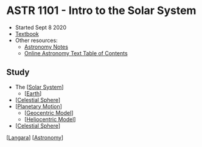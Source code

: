 # ASTR 1101 - Intro to the Solar System

- Started Sept 8 2020
- [Textbook](https://openstax.org/details/books/astronomy)
- Other resources:
  - [Astronomy Notes](https://www.astronomynotes.com/)
  - [Online Astronomy Text Table of Contents](https://cseligman.com/text/tableofcontents.htm)

## Study

- The [[Solar System]]
  - [[Earth]]
- [[Celestial Sphere]]
- [[Planetary Motion]]
  - [[Geocentric Model]]
  - [[Heliocentric Model]]
- [[Celestial Sphere]]

[[Langara]] [[Astronomy]]

[//begin]: # "Autogenerated link references for markdown compatibility"
[Solar System]: solar-system "Solar System"
[Earth]: earth "Earth 🜨"
[Celestial Sphere]: celestial-sphere "Celestial Sphere"
[Planetary Motion]: planetary-motion "Planetary Motion"
[Geocentric Model]: geocentric-model "Geocentric Model"
[Heliocentric Model]: heliocentric-model "Heliocentric Model"
[Celestial Sphere]: celestial-sphere "Celestial Sphere"
[Langara]: langara "Langara"
[Astronomy]: astronomy "Astronomy"
[//end]: # "Autogenerated link references"
